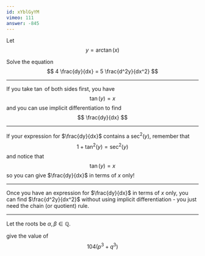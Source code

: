 ```yaml
---
id: xYblGyYM
vimeo: 111
answer: -845
---
```


Let
$$
y = \arctan(x)
$$

Solve the equation
$$
4 \frac{dy}{dx} = 5 \frac{d^2y}{dx^2}
$$

---

If you take $\tan$ of both sides first, you have
$$
\tan(y) = x
$$
and you can use implicit differentiation to find
$$
\frac{dy}{dx}
$$

---

If your expression for $\frac{dy}{dx}$ contains a $\sec^2(y)$, remember that
$$
1 + \tan^2(y) = \sec^2(y)
$$
and notice that
$$
\tan(y) = x
$$
so you can give $\frac{dy}{dx}$ in terms of $x$ only!

---

Once you have an expression for $\frac{dy}{dx}$ in terms of $x$ only, you can find $\frac{d^2y}{dx^2}$ without using implicit differentiation - you just need the chain (or quotient) rule.

---

Let the roots be $\alpha, \beta \in \mathbb{Q}$.

give the value of
$$
104(p^3 + q^3)
$$
